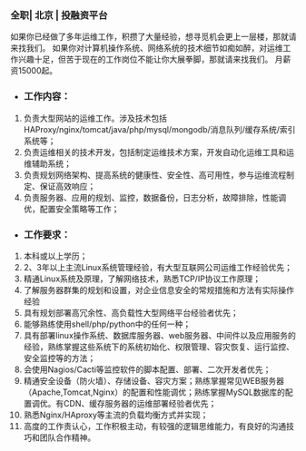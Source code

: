 ### 全职| 北京 | 投融资平台

如果你已经做了多年运维工作，积攒了大量经验，想寻觅机会更上一层楼，那就请来找我们。
如果你对计算机操作系统、网络系统的技术细节如痴如醉，对运维工作兴趣十足，但苦于现在的工作岗位不能让你大展拳脚，那就请来找我们。
月薪资15000起。

* ### 工作内容：

1. 负责大型网站的运维工作。涉及技术包括HAProxy/nginx/tomcat/java/php/mysql/mongodb/消息队列/缓存系统/索引系统等；
1. 负责运维相关的技术开发，包括制定运维技术方案，开发自动化运维工具和运维辅助系统；
1. 负责规划网络架构、提高系统的健康性、安全性、高可用性，参与运维流程制定、保证高效响应；
1. 负责服务器、应用的规划、监控，数据备份，日志分析，故障排除，性能调优，配置安全策略等工作；

* ### 工作要求：

1. 本科或以上学历；
1. 2、3年以上主流Linux系统管理经验，有大型互联网公司运维工作经验优先；
1. 精通Linux系统及原理，了解网络技术，熟悉TCP/IP协议工作原理；
1. 了解服务器群集的规划和设置，对企业信息安全的常规措施和方法有实际操作经验
1. 具有规划部署高冗余性、高负载性大型网络平台经验者优先；
1. 能够熟练使用shell/php/python中的任何一种；
1. 具有部署linux操作系统、数据库服务器、web服务器、中间件以及应用服务的经验，熟练掌握这些系统下的系统初始化、权限管理、容灾恢复、运行监控、安全监控等的方法；
1. 会使用Nagios/Cacti等监控软件的脚本配置、部署、二次开发者优先；
1. 精通安全设备（防火墙）、存储设备、容灾方案；熟练掌握常见WEB服务器（Apache,Tomcat,Nginx）的配置和性能调优；熟练掌握MySQL数据库的配置调优。有CDN、缓存服务器的运维部署经验者优先；
1. 熟悉Nginx/HAproxy等主流的负载均衡方式并实现；
1. 高度的工作责认心，工作积极主动，有较强的逻辑思维能力，有良好的沟通技巧和团队合作精神。
